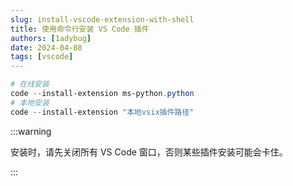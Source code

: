 ```yaml
---
slug: install-vscode-extension-with-shell
title: 使用命令行安装 VS Code 插件
authors: [1adybug]
date: 2024-04-08
tags: [vscode]
---
```


```powershell
# 在线安装
code --install-extension ms-python.python
# 本地安装
code --install-extension "本地vsix插件路径"
```

:::warning

安装时，请先关闭所有 VS Code 窗口，否则某些插件安装可能会卡住。

:::

